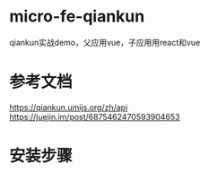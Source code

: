 # micro-fe-qiankun
  qiankun实战demo，父应用vue，子应用用react和vue

# 参考文档
  https://qiankun.umijs.org/zh/api
  https://juejin.im/post/6875462470593904653

# 安装步骤
  

